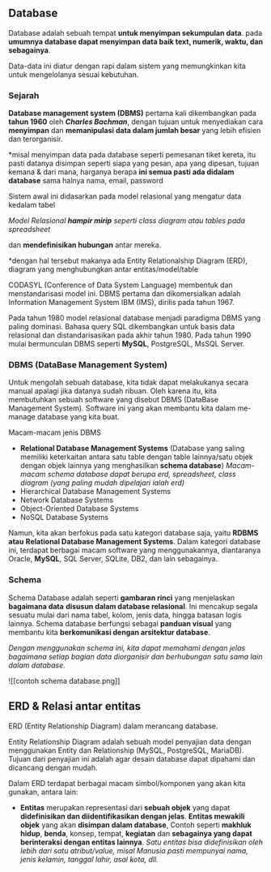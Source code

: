 ## Database
Database adalah sebuah tempat **untuk menyimpan sekumpulan data**.
pada **umumnya database dapat menyimpan data baik text, numerik, waktu, dan sebagainya**. 

Data-data ini diatur dengan rapi dalam sistem yang memungkinkan kita untuk mengelolanya sesuai kebutuhan.
### Sejarah
**Database management system (DBMS)** pertama kali dikembangkan pada **tahun 1960** oleh ***Charles Bachman***, 
dengan tujuan untuk menyediakan cara **menyimpan** dan **memanipulasi data dalam jumlah besar** yang lebih efisien dan terorganisir.

*misal menyimpan data pada database seperti pemesanan tiket kereta, 
itu pasti datanya disimpan seperti siapa yang pesan, apa yang dipesan, tujuan kemana & dari mana, harganya berapa **ini semua pasti ada didalam database** sama halnya nama, email, password

Sistem awal ini didasarkan pada model relasional yang mengatur data kedalam tabel

*Model Relasional **hampir mirip** seperti class diagram atau tables pada spreadsheet*

dan **mendefinisikan hubungan** antar mereka. 

*dengan hal tersebut makanya ada Entity Relationalship Diagram (ERD), diagram yang menghubungkan antar entitas/model/table

CODASYL (Conference of Data System Language) membentuk dan menstandarisasi model ini. 
DBMS pertama dan dikomersialkan adalah Information Management System IBM (IMS), dirilis pada tahun 1967.

Pada tahun 1980 model relasional database menjadi paradigma DBMS yang paling dominasi. Bahasa query SQL dikembangkan untuk basis data relasional dan distandarisasikan pada akhir tahun 1980. Pada tahun 1990 mulai bermunculan DBMS seperti **MySQL**, PostgreSQL, MsSQL Server.

### DBMS (DataBase Management System)
Untuk mengolah sebuah database, kita tidak dapat melakukanya secara manual apalagi jika datanya sudah ribuan. 
Oleh karena itu, kita membutuhkan sebuah software yang disebut DBMS (DataBase Management System). Software ini yang akan membantu kita dalam me-manage database yang kita buat.

Macam-macam jenis DBMS
- **Relational Database Management Systems** (Database yang saling memiliki keterkaitan antara satu table dengan table lainnya/satu objek dengan objek lainnya yang menghasilkan **schema database**)
	*Macam-macam schema database dapat berupa erd, spreadsheet, class diagram (yang paling mudah dipelajari ialah erd)*
- Hierarchical Database Management Systems
- Network Database Systems
- Object-Oriented Database Systems
- NoSQL Database Systems

Namun, kita akan berfokus pada satu kategori database saja, yaitu **RDBMS atau**
**Relational Database Management Systems**. Dalam kategori database ini, terdapat berbagai macam software yang menggunakannya, diantaranya Oracle, **MySQL**, SQL Server, SQLite, DB2, dan lain sebagainya.
### Schema
Schema Database adalah seperti **gambaran rinci** yang menjelaskan **bagaimana data**
**disusun dalam database relasional**. Ini mencakup segala sesuatu mulai dari nama tabel, kolom, jenis data, hingga batasan logis lainnya. 
Schema database berfungsi sebagai **panduan visual** yang membantu kita **berkomunikasi dengan arsitektur database**.

*Dengan menggunakan schema ini, kita dapat memahami dengan jelas bagaimana setiap bagian data diorganisir dan berhubungan satu sama lain dalam database.*

![[contoh schema database.png]]
## ERD & Relasi antar entitas
ERD (Entity Relationship Diagram) dalam merancang database.

Entity Relationship Diagram adalah sebuah model penyajian data dengan
menggunakan Entity dan Relationship (MySQL, PostgreSQL, MariaDB).
Tujuan dari penyajian ini adalah agar desain database dapat dipahami dan dicancang dengan mudah. 

Dalam ERD terdapat berbagai macam simbol/komponen yang akan kita gunakan, antara
lain:

- **Entitas** merupakan representasi dari **sebuah objek** yang dapat **didefinisikan dan diidentifikasikan dengan jelas**. 
	**Entitas mewakili objek** yang akan **disimpan dalam database**, 
	Contoh seperti **makhluk hidup**, **benda**, konsep, tempat, **kegiatan** dan **sebagainya yang dapat berinteraksi dengan entitas lainnya**.
	*Satu entitas bisa didefinisikan oleh lebih dari satu atribut/value,
	misal Manusia pasti mempunyai nama, jenis kelamin, tanggal lahir, asal kota, dll.*